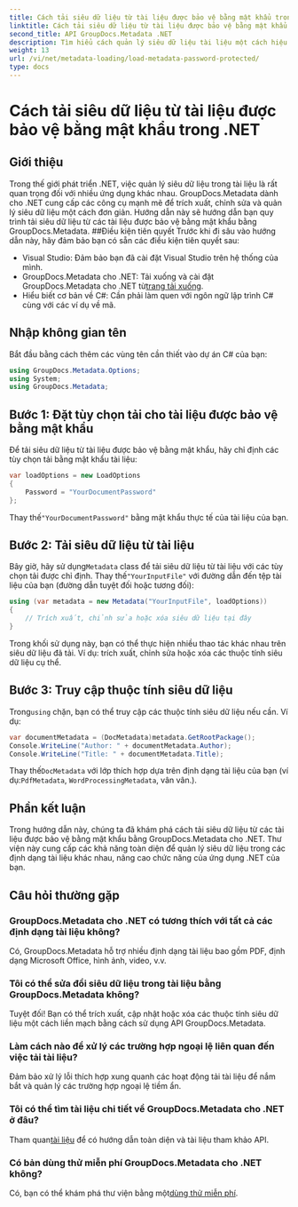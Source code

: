 ```yaml
---
title: Cách tải siêu dữ liệu từ tài liệu được bảo vệ bằng mật khẩu trong .NET
linktitle: Cách tải siêu dữ liệu từ tài liệu được bảo vệ bằng mật khẩu trong .NET
second_title: API GroupDocs.Metadata .NET
description: Tìm hiểu cách quản lý siêu dữ liệu tài liệu một cách hiệu quả với GroupDocs.Metadata cho .NET. Trích xuất, chỉnh sửa và xử lý siêu dữ liệu một cách liền mạch trong các ứng dụng .NET của bạn.
weight: 13
url: /vi/net/metadata-loading/load-metadata-password-protected/
type: docs
---
```

# Cách tải siêu dữ liệu từ tài liệu được bảo vệ bằng mật khẩu trong .NET

## Giới thiệu
Trong thế giới phát triển .NET, việc quản lý siêu dữ liệu trong tài liệu là rất quan trọng đối với nhiều ứng dụng khác nhau. GroupDocs.Metadata dành cho .NET cung cấp các công cụ mạnh mẽ để trích xuất, chỉnh sửa và quản lý siêu dữ liệu một cách đơn giản. Hướng dẫn này sẽ hướng dẫn bạn quy trình tải siêu dữ liệu từ các tài liệu được bảo vệ bằng mật khẩu bằng GroupDocs.Metadata.
##Điều kiện tiên quyết
Trước khi đi sâu vào hướng dẫn này, hãy đảm bảo bạn có sẵn các điều kiện tiên quyết sau:
- Visual Studio: Đảm bảo bạn đã cài đặt Visual Studio trên hệ thống của mình.
-  GroupDocs.Metadata cho .NET: Tải xuống và cài đặt GroupDocs.Metadata cho .NET từ[trang tải xuống](https://releases.groupdocs.com/metadata/net/).
- Hiểu biết cơ bản về C#: Cần phải làm quen với ngôn ngữ lập trình C# cùng với các ví dụ về mã.

## Nhập không gian tên
Bắt đầu bằng cách thêm các vùng tên cần thiết vào dự án C# của bạn:
```csharp
using GroupDocs.Metadata.Options;
using System;
using GroupDocs.Metadata;
```
## Bước 1: Đặt tùy chọn tải cho tài liệu được bảo vệ bằng mật khẩu
Để tải siêu dữ liệu từ tài liệu được bảo vệ bằng mật khẩu, hãy chỉ định các tùy chọn tải bằng mật khẩu tài liệu:
```csharp
var loadOptions = new LoadOptions
{
    Password = "YourDocumentPassword"
};
```
 Thay thế`"YourDocumentPassword"` bằng mật khẩu thực tế của tài liệu của bạn.
## Bước 2: Tải siêu dữ liệu từ tài liệu
 Bây giờ, hãy sử dụng`Metadata` class để tải siêu dữ liệu từ tài liệu với các tùy chọn tải được chỉ định. Thay thế`"YourInputFile"` với đường dẫn đến tệp tài liệu của bạn (đường dẫn tuyệt đối hoặc tương đối):
```csharp
using (var metadata = new Metadata("YourInputFile", loadOptions))
{
    // Trích xuất, chỉnh sửa hoặc xóa siêu dữ liệu tại đây
}
```
Trong khối sử dụng này, bạn có thể thực hiện nhiều thao tác khác nhau trên siêu dữ liệu đã tải. Ví dụ: trích xuất, chỉnh sửa hoặc xóa các thuộc tính siêu dữ liệu cụ thể.
## Bước 3: Truy cập thuộc tính siêu dữ liệu
 Trong`using` chặn, bạn có thể truy cập các thuộc tính siêu dữ liệu nếu cần. Ví dụ:
```csharp
var documentMetadata = (DocMetadata)metadata.GetRootPackage();
Console.WriteLine("Author: " + documentMetadata.Author);
Console.WriteLine("Title: " + documentMetadata.Title);
```
 Thay thế`DocMetadata` với lớp thích hợp dựa trên định dạng tài liệu của bạn (ví dụ:`PdfMetadata`, `WordProcessingMetadata`, vân vân.).

## Phần kết luận
Trong hướng dẫn này, chúng ta đã khám phá cách tải siêu dữ liệu từ các tài liệu được bảo vệ bằng mật khẩu bằng GroupDocs.Metadata cho .NET. Thư viện này cung cấp các khả năng toàn diện để quản lý siêu dữ liệu trong các định dạng tài liệu khác nhau, nâng cao chức năng của ứng dụng .NET của bạn.

## Câu hỏi thường gặp
### GroupDocs.Metadata cho .NET có tương thích với tất cả các định dạng tài liệu không?
Có, GroupDocs.Metadata hỗ trợ nhiều định dạng tài liệu bao gồm PDF, định dạng Microsoft Office, hình ảnh, video, v.v.
### Tôi có thể sửa đổi siêu dữ liệu trong tài liệu bằng GroupDocs.Metadata không?
Tuyệt đối! Bạn có thể trích xuất, cập nhật hoặc xóa các thuộc tính siêu dữ liệu một cách liền mạch bằng cách sử dụng API GroupDocs.Metadata.
### Làm cách nào để xử lý các trường hợp ngoại lệ liên quan đến việc tải tài liệu?
Đảm bảo xử lý lỗi thích hợp xung quanh các hoạt động tải tài liệu để nắm bắt và quản lý các trường hợp ngoại lệ tiềm ẩn.
### Tôi có thể tìm tài liệu chi tiết về GroupDocs.Metadata cho .NET ở đâu?
 Tham quan[tài liệu](https://tutorials.groupdocs.com/metadata/net/) để có hướng dẫn toàn diện và tài liệu tham khảo API.
### Có bản dùng thử miễn phí GroupDocs.Metadata cho .NET không?
 Có, bạn có thể khám phá thư viện bằng một[dùng thử miễn phí](https://releases.groupdocs.com/).